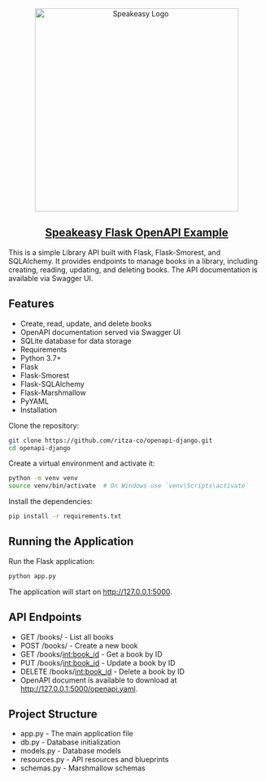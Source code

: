 <div align="center">
    <a href="[Speakeasy](https://speakeasyapi.dev/)">
        <img src="https://github.com/speakeasy-api/speakeasy/assets/68016351/e959f81a-b250-4003-8c5c-a45b9463fc95" alt="Speakeasy Logo" width="400">
        <h2>Speakeasy Flask OpenAPI Example</h2>
    </a>
</div>

This is a simple Library API built with Flask, Flask-Smorest, and SQLAlchemy. It provides endpoints to manage books in a library, including creating, reading, updating, and deleting books. The API documentation is available via Swagger UI.

## Features

* Create, read, update, and delete books
* OpenAPI documentation served via Swagger UI
* SQLite database for data storage
* Requirements
* Python 3.7+
* Flask
* Flask-Smorest
* Flask-SQLAlchemy
* Flask-Marshmallow
* PyYAML
* Installation
  
Clone the repository:

```bash
git clone https://github.com/ritza-co/openapi-django.git
cd openapi-django
```

Create a virtual environment and activate it:

```bash
python -m venv venv
source venv/bin/activate  # On Windows use `venv\Scripts\activate`
```

Install the dependencies:

```bash
pip install -r requirements.txt
```

## Running the Application

Run the Flask application:

```bash
python app.py
```

The application will start on http://127.0.0.1:5000.

## API Endpoints

* GET /books/ - List all books
* POST /books/ - Create a new book
* GET /books/<int:book_id> - Get a book by ID
* PUT /books/<int:book_id> - Update a book by ID
* DELETE /books/<int:book_id> - Delete a book by ID
* OpenAPI document is available to download at http://127.0.0.1:5000/openapi.yaml.

## Project Structure

* app.py - The main application file
* db.py - Database initialization
* models.py - Database models
* resources.py - API resources and blueprints
* schemas.py - Marshmallow schemas
